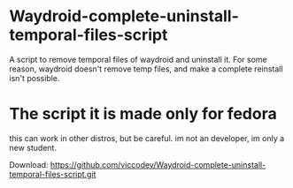 # Waydroid-complete-uninstall-temporal-files-script
A script to remove temporal files of waydroid and uninstall it. For some reason, waydroid doesn't remove temp files, and make a complete reinstall isn't possible.

# The script it is made only for fedora
this can work in other distros, but be careful.
im not an developer, im only a new student.

Download: 
https://github.com/viccodev/Waydroid-complete-uninstall-temporal-files-script.git
